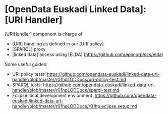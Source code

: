 [OpenData Euskadi Linked Data]: [URI Handler]
=============================================

[URIHandler] component is charge of

- [URI] handling as defined in our [URI policy]
- [SPARQL] proxy
- [linked data] access using [ELDA] (https://github.com/epimorphics/elda)

Some useful guides:

- URI policy tests: https://github.com/opendata-euskadi/linked-data-url-handler/blob/master/r01hpLODDocs/uri-policy-test.md
- SPARQL tests: https://github.com/opendata-euskadi/linked-data-url-handler/blob/master/r01hpLODDocs/sparql-test.md
- Eclipse local development envionment: https://github.com/opendata-euskadi/linked-data-url-handler/blob/master/r01hpLODDocs/r01hp.eclipse.setup.md
